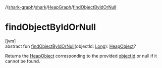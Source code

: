 //[shark-graph](../../../index.md)/[shark](../index.md)/[HeapGraph](index.md)/[findObjectByIdOrNull](find-object-by-id-or-null.md)

# findObjectByIdOrNull

[jvm]\
abstract fun [findObjectByIdOrNull](find-object-by-id-or-null.md)(objectId: [Long](https://kotlinlang.org/api/latest/jvm/stdlib/kotlin/-long/index.html)): [HeapObject](../-heap-object/index.md)?

Returns the [HeapObject](../-heap-object/index.md) corresponding to the provided [objectId](find-object-by-id-or-null.md) or null if it cannot be found.
